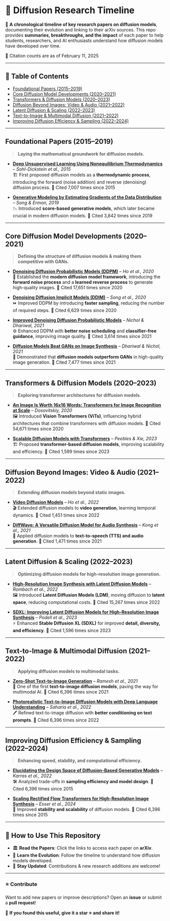 # 📜 Diffusion Research Timeline  

🚀 **A chronological timeline of key research papers on diffusion models**, documenting their evolution and linking to their arXiv sources. This repo provides **summaries, breakthroughs, and the impact** of each paper to help students, researchers, and AI enthusiasts understand how diffusion models have developed over time.  

📑 Citation counts are as of February 11, 2025

---

## 📌 **Table of Contents**
- [Foundational Papers (2015–2019)](#1)
- [Core Diffusion Model Developments (2020–2021)](#2)
- [Transformers & Diffusion Models (2020–2023)](#3)
- [Diffusion Beyond Images: Video & Audio (2021–2022)](#4)
- [Latent Diffusion & Scaling (2022–2023)](#5)
- [Text-to-Image & Multimodal Diffusion (2021–2022)](#6)
- [Improving Diffusion Efficiency & Sampling (2022–2024)](#7)

---

## Foundational Papers (2015–2019)   <a id='1'></a>
> **Laying the mathematical groundwork for diffusion models.**  

- **[Deep Unsupervised Learning Using Nonequilibrium Thermodynamics](https://arxiv.org/abs/1503.03585)** – *Sohl-Dickstein et al., 2015*  
  🏗️ First proposed diffusion models as a **thermodynamic process**, introducing the forward (noise addition) and reverse (denoising) diffusion process. 📑 Cited 7,007 times since 2015 

- **[Generative Modeling by Estimating Gradients of the Data Distribution](https://arxiv.org/abs/1907.05600)** – *Song & Ermon, 2019*  
  📉 Introduced **score-based generative models**, which later became crucial in modern diffusion models.
  📑 Cited 3,842 times since 2019

---

## Core Diffusion Model Developments (2020–2021)   <a id='2'></a>
> **Defining the structure of diffusion models & making them competitive with GANs.**  

- **[Denoising Diffusion Probabilistic Models (DDPM)](https://arxiv.org/abs/2006.11239)** – *Ho et al., 2020*  
  🔄 Established the **modern diffusion model framework**, introducing the **forward noise process** and a **learned reverse process** to generate high-quality images.  📑 Cited 17,651 times since 2020

- **[Denoising Diffusion Implicit Models (DDIM)](https://arxiv.org/abs/2010.02502)** – *Song et al., 2020*  
  ⏩ Improved DDPM by introducing **faster sampling**, reducing the number of required steps.  📑 Cited 6,629 times since 2020

- **[Improved Denoising Diffusion Probabilistic Models](https://arxiv.org/abs/2102.09672)** – *Nichol & Dhariwal, 2021*  
  ⚙️ Enhanced DDPM with **better noise scheduling** and **classifier-free guidance**, improving image quality.  📑 Cited 3,614 times since 2021

- **[Diffusion Models Beat GANs on Image Synthesis](https://arxiv.org/abs/2105.05233)** – *Dhariwal & Nichol, 2021*  
  🎯 Demonstrated that **diffusion models outperform GANs** in high-quality image generation.  📑 Cited 7,477 times since 2021

---

## Transformers & Diffusion Models (2020–2023)   <a id='3'></a>
> **Exploring transformer architectures for diffusion models.**  

- **[An Image Is Worth 16x16 Words: Transformers for Image Recognition at Scale](https://arxiv.org/abs/2010.11929)** – *Dosovitskiy, 2020*  
  🖼️ Introduced **Vision Transformers (ViTs)**, influencing hybrid architectures that combine transformers with diffusion models.  📑 Cited 54,671 times since 2020

- **[Scalable Diffusion Models with Transformers](https://arxiv.org/abs/2212.09748)** – *Peebles & Xie, 2023*  
  🏗️ Proposed **transformer-based diffusion models**, improving scalability and efficiency.  📑 Cited 1,599 times since 2023

---

## Diffusion Beyond Images: Video & Audio (2021–2022)   <a id='4'></a>
> **Extending diffusion models beyond static images.**  

- **[Video Diffusion Models](https://arxiv.org/abs/2204.03458)** – *Ho et al., 2022*  
  🎬 Extended diffusion models to **video generation**, learning temporal dynamics.  📑 Cited 1,451 times since 2022

- **[DiffWave: A Versatile Diffusion Model for Audio Synthesis](https://arxiv.org/abs/2009.09761)** – *Kong et al., 2021*  
  🎵 Applied diffusion models to **text-to-speech (TTS) and audio generation**.  📑 Cited 1,471 times since 2021

---

## Latent Diffusion & Scaling (2022–2023)   <a id='5'></a>
> **Optimizing diffusion models for high-resolution image generation.**  

- **[High-Resolution Image Synthesis with Latent Diffusion Models](https://arxiv.org/abs/2112.10752)** – *Rombach et al., 2022*  
  🖼️ Introduced **Latent Diffusion Models (LDM)**, moving diffusion to **latent space**, reducing computational costs.  📑 Cited 15,267 times since 2022

- **[SDXL: Improving Latent Diffusion Models for High-Resolution Image Synthesis](https://arxiv.org/abs/2307.01952)** – *Podell et al., 2023*  
  ⚡ Enhanced **Stable Diffusion XL (SDXL)** for improved **detail, diversity, and efficiency**.  📑 Cited 1,596 times since 2023

---

## Text-to-Image & Multimodal Diffusion (2021–2022)   <a id='6'></a>
> **Applying diffusion models to multimodal tasks.**  

- **[Zero-Shot Text-to-Image Generation](https://arxiv.org/abs/2102.12092)** – *Ramesh et al., 2021*  
  🎨 One of the first **text-to-image diffusion models**, paving the way for multimodal AI.  📑 Cited 6,396 times since 2021

- **[Photorealistic Text-to-Image Diffusion Models with Deep Language Understanding](https://arxiv.org/abs/2205.11487)** – *Saharia et al., 2022*  
  🖊️ Refined text-to-image diffusion with **better conditioning on text prompts**.  📑 Cited 6,396 times since 2022

---

## Improving Diffusion Efficiency & Sampling (2022–2024)  <a id='7'></a>
> **Enhancing speed, stability, and computational efficiency.**  

- **[Elucidating the Design Space of Diffusion-Based Generative Models](https://arxiv.org/abs/2206.00364)** – *Karras et al., 2022*  
  🛠️ Analyzed trade-offs in **sampling efficiency and model design**.  📑 Cited 6,396 times since 2015
 

- **[Scaling Rectified Flow Transformers for High-Resolution Image Synthesis](https://openreview.net/forum?id=FPnUhsQJ5B)** – *Esser et al., 2024*  
  🚀 Improved **stability and scalability** of diffusion models.  📑 Cited 6,396 times since 2015

---

## 📌 How to Use This Repository  
- 🏛️ **Read the Papers**: Click the links to access each paper on **arXiv**.  
- 📖 **Learn the Evolution**: Follow the timeline to understand how diffusion models developed.  
- 🔬 **Stay Updated**: Contributions & new research additions are welcome!  

---

### ⭐ **Contribute**
Want to add new papers or improve descriptions? Open an **issue** or submit a **pull request**!  

📢 **If you found this useful, give it a star ⭐ and share it!**  

